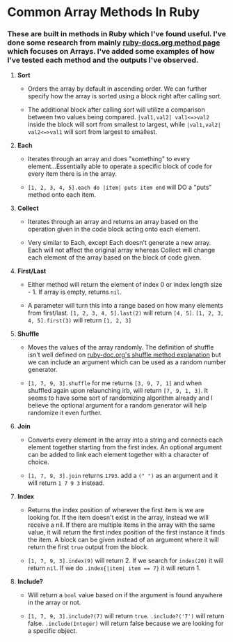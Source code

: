  Common Array Methods In Ruby
 ============================

### These are built in methods in Ruby which I've found useful. I've done some research from mainly [ruby-docs.org method page](https://ruby-doc.org/core-2.4.1/Array.html#method) which focuses on Arrays. I've added some examples of how I've tested each method and the outputs I've observed.



1. **Sort**
   
   + Orders the array by default in ascending order. We can further specify how the array is sorted using a block right after calling sort.

   + The additional block after calling sort will utilize a comparison between two values being compared. `|val1,val2| val1<=>val2` inside the block will sort from smallest to largest, while `|val1,val2| val2<=>val1` will sort from largest to smallest.

2. **Each**

   + Iterates through an array and does "something" to every element...Essentially able to operate a specific block of code for every item there is in the array.

   + `[1, 2, 3, 4, 5].each do |item| puts item end` will DO a "puts" method onto each item.

3. **Collect**
   
   + Iterates through an array and returns an array based on the operation given in the code block acting onto each element.

   + Very similar to Each, except Each doesn't generate a new array. Each will not affect the original array whereas Collect will change each element of the array based on the block of code given.

4. **First/Last**

   + Either method will return the element of index 0 or index length size - 1. If array is empty, returns `nil`.

   + A parameter will turn this into a range based on how many elements from first/last. `[1, 2, 3, 4, 5].last(2)` will return `[4, 5]`. `[1, 2, 3, 4, 5].first(3)` will return `[1, 2, 3]`

5. **Shuffle**

   + Moves the values of the array randomly. The definition of shuffle isn't well defined on [ruby-doc.org's shuffle method explanation](https://ruby-doc.org/core-2.4.1/Array.html#method-i-shuffle) but we can include an argument which can be used as a random number generator.

   + `[1, 7, 9, 3].shuffle` for me returns `[3, 9, 7, 1]` and when shuffled again upon relaunching irb, will return `[7, 9, 1, 3]`. It seems to have some sort of randomizing algorithm already and I believe the optional argument for a random generator will help randomize it even further.

6. **Join**

   + Converts every element in the array into a string and connects each element together starting from the first index. An optional argument can be added to link each element together with a character of choice.

   + `[1, 7, 9, 3].join` returns `1793`. add a `(" ")` as an argument and it will return `1 7 9 3` instead.

7. **Index**

   + Returns the index position of wherever the first item is we are looking for. If the item doesn't exist in the array, instead we will receive a nil. If there are multiple items in the array with the same value, it will return the first index position of the first instance it finds the item. A block can be given instead of an argument where it will return the first `true` output from the block.

   + `[1, 7, 9, 3].index(9)` will return 2. If we search for `index(20)` it will return `nil`. If we do `.index{|item| item == 7}` it will return 1.

8. **Include?**

   + Will return a `bool` value based on if the argument is found anywhere in the array or not.

   + `[1, 7, 9, 3].include?(7)` will return `true`. `.include?('7')` will return false. `.include(Integer)` will return false because we are looking for a specific object.